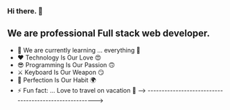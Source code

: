### Hi there. 👋
## We are professional Full stack web developer.

- 🌱 We are currently learning ... everything 🤣
- ❤️ Technology Is Our Love 😍
- 😎 Programming Is Our Passion 🙃
- ⚔  Keyboard Is Our Weapon 😏
- 🥰 Perfection Is Our Habit 🌍
- ⚡ Fun fact: ... Love to travel on vacation 🥰
-->
------------------------------------------------------->

